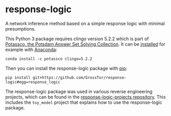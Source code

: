# response-logic
A network inference method based on a simple response logic with minimal presumptions.

This Python 3 package requires clingo version 5.2.2 which is part of [Potassco, the Potsdam Answer Set Solving Collection](https://potassco.org/).
It can be [installed](https://github.com/potassco/clingo/blob/master/INSTALL.md) for example with [Anaconda](https://www.anaconda.com/):

```
conda install -c potassco clingo=5.2.2
```

Then you can install the response-logic package with [pip](https://pypi.org/project/pip/):

```
pip install git+https://github.com/GrossTor/response-logic#egg=response_logic
```

The response-logic package was used in various reverse engineering projects, which can be found in the [response-logic-projects repository](https://github.com/GrossTor/response-logic-projects). This includes the `toy_model` project that explains how to use the response-logic package.
